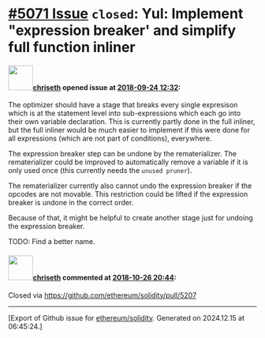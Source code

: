 # [\#5071 Issue](https://github.com/ethereum/solidity/issues/5071) `closed`: Yul: Implement "expression breaker' and simplify full function inliner

#### <img src="https://avatars.githubusercontent.com/u/9073706?v=4" width="50">[chriseth](https://github.com/chriseth) opened issue at [2018-09-24 12:32](https://github.com/ethereum/solidity/issues/5071):

The optimizer should have a stage that breaks every single expresison which is at the statement level into sub-expressions which each go into their own variable declaration. This is currently partly done in the full inliner, but the full inliner would be much easier to implement if this were done for all expressions (which are not part of conditions), everywhere.

The expression breaker step can be undone by the rematerializer. The rematerializer could be improved to automatically remove a variable if it is only used once (this currently needs the `unused pruner`).

The rematerializer currently also cannot undo the expression breaker if the opcodes are not movable. This restriction could be lifted if the expression breaker is undone in the correct order.

Because of that, it might be helpful to create another stage just for undoing the expression breaker.

TODO: Find a better name.

#### <img src="https://avatars.githubusercontent.com/u/9073706?v=4" width="50">[chriseth](https://github.com/chriseth) commented at [2018-10-26 20:44](https://github.com/ethereum/solidity/issues/5071#issuecomment-433537984):

Closed via https://github.com/ethereum/solidity/pull/5207


-------------------------------------------------------------------------------



[Export of Github issue for [ethereum/solidity](https://github.com/ethereum/solidity). Generated on 2024.12.15 at 06:45:24.]
